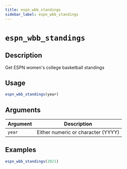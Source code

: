 ```yaml
---
title: espn_wbb_standings
sidebar_label: espn_wbb_standings
---
```


# `espn_wbb_standings`

## Description

Get ESPN women's college basketball standings


## Usage

```r
espn_wbb_standings(year)
```


## Arguments

Argument      |Description
------------- |----------------
`year`     |     Either numeric or character (YYYY)


## Examples

```r
espn_wbb_standings(2021)
```



